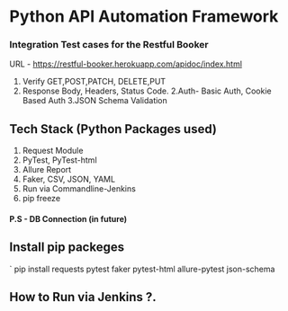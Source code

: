 # Python API Automation Framework

### Integration Test cases for the Restful Booker
URL - https://restful-booker.herokuapp.com/apidoc/index.html

1. Verify GET,POST,PATCH, DELETE,PUT
2. Response Body, Headers, Status Code.
2.Auth- Basic Auth, Cookie Based Auth
3.JSON Schema Validation 

## Tech Stack (Python Packages used)
1. Request Module
2. PyTest, PyTest-html
3. Allure Report
4. Faker, CSV, JSON, YAML
5. Run via Commandline-Jenkins
6. pip freeze

#### P.S - DB Connection (in future)

## Install pip packeges
` pip install requests pytest faker pytest-html allure-pytest json-schema
## How to Run via Jenkins ?.